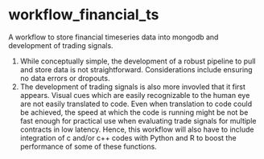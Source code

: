 # workflow_financial_ts


A workflow to store financial timeseries data into mongodb and development of trading signals.

1. While conceptually simple, the development of a robust pipeline to pull and store data is not straightforward. Considerations include ensuring no data errors or dropouts.
2. The development of trading signals is also more invovled that it first appears. Visual cues which are easily recognizable to the human eye are not easily translated to code. Even when translation to code could be achieved, the speed at which the code is running might be not be fast enough for practical use when evaluating trade signals for multiple contracts in low latency. Hence, this workflow will also have to include integration of c and/or c++ codes with Python and R to boost the performance of some of these functions.

